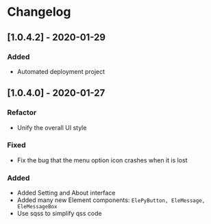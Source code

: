 # Changelog

## [1.0.4.2] - 2020-01-29

### Added

* Automated deployment project

## [1.0.4.0] - 2020-01-27

### Refactor

* Unify the overall UI style

### Fixed

* Fix the bug that the menu option icon crashes when it is lost

### Added

* Added Setting and About interface
* Added many new Element components: `ElePyButton, EleMessage, EleMessageBox`
* Use sqss to simplify qss code
